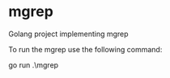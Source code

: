 # mgrep
Golang project implementing mgrep

To run the mgrep use the following command:

go run .\mgrep <string to search> <path to dir>

